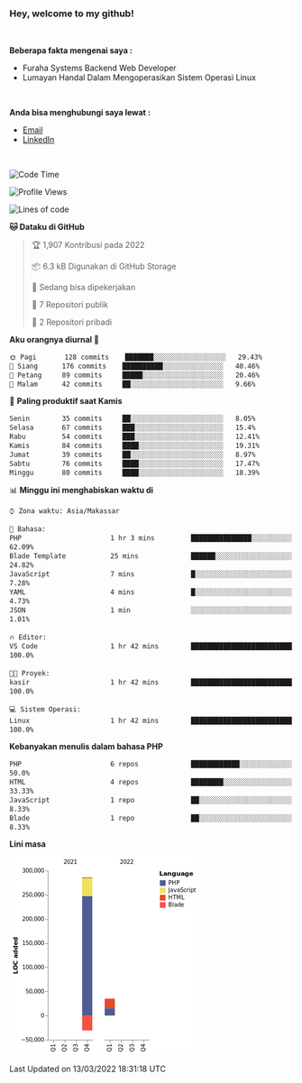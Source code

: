 <h3>Hey, welcome to my github!</h3>

<br>

<p><strong>Beberapa fakta mengenai saya :</strong></p>

<ul>
  <li>Furaha Systems Backend Web Developer</li>
  <li>Lumayan Handal Dalam Mengoperasikan Sistem Operasi Linux</li>
</ul>

<br>

<p><strong>Anda bisa menghubungi saya lewat :</strong></p>

<ul>
  <li><a href="mailto:renaldiapriyanto419@gmail.com">Email</a></li>
  <li><a href="https://www.linkedin.com/in/renaldi-kadang-314314206/">LinkedIn</a></li>
</ul>

<br>

<!--START_SECTION:waka-->
![Code Time](http://img.shields.io/badge/Code%20Time-36%20hrs%207%20mins-blue)

![Profile Views](http://img.shields.io/badge/Profil%20dilihat-7-blue)

![Lines of code](https://img.shields.io/badge/Sejak%20Hello%20World%20aku%20telah%20menulis-291%20Thousand%20baris%20kode-blue)

**🐱 Dataku di GitHub** 

> 🏆 1,907 Kontribusi pada 2022
 > 
> 📦 6.3 kB Digunakan di GitHub Storage 
 > 
> 💼 Sedang bisa dipekerjakan
 > 
> 📜 7 Repositori publik 
 > 
> 🔑 2 Repositori pribadi  
 > 
**Aku orangnya diurnal 🐤** 

```text
🌞 Pagi       128 commits    ███████░░░░░░░░░░░░░░░░░░   29.43% 
🌆 Siang      176 commits    ██████████░░░░░░░░░░░░░░░   40.46% 
🌃 Petang     89 commits     █████░░░░░░░░░░░░░░░░░░░░   20.46% 
🌙 Malam      42 commits     ██░░░░░░░░░░░░░░░░░░░░░░░   9.66%

```
📅 **Paling produktif saat Kamis** 

```text
Senin        35 commits     ██░░░░░░░░░░░░░░░░░░░░░░░   8.05% 
Selasa       67 commits     ███░░░░░░░░░░░░░░░░░░░░░░   15.4% 
Rabu         54 commits     ███░░░░░░░░░░░░░░░░░░░░░░   12.41% 
Kamis        84 commits     ████░░░░░░░░░░░░░░░░░░░░░   19.31% 
Jumat        39 commits     ██░░░░░░░░░░░░░░░░░░░░░░░   8.97% 
Sabtu        76 commits     ████░░░░░░░░░░░░░░░░░░░░░   17.47% 
Minggu       80 commits     ████░░░░░░░░░░░░░░░░░░░░░   18.39%

```


📊 **Minggu ini menghabiskan waktu di** 

```text
⌚︎ Zona waktu: Asia/Makassar

💬 Bahasa: 
PHP                      1 hr 3 mins         ███████████████░░░░░░░░░░   62.09% 
Blade Template           25 mins             ██████░░░░░░░░░░░░░░░░░░░   24.82% 
JavaScript               7 mins              █░░░░░░░░░░░░░░░░░░░░░░░░   7.28% 
YAML                     4 mins              █░░░░░░░░░░░░░░░░░░░░░░░░   4.73% 
JSON                     1 min               ░░░░░░░░░░░░░░░░░░░░░░░░░   1.01%

🔥 Editor: 
VS Code                  1 hr 42 mins        █████████████████████████   100.0%

🐱‍💻 Proyek: 
kasir                    1 hr 42 mins        █████████████████████████   100.0%

💻 Sistem Operasi: 
Linux                    1 hr 42 mins        █████████████████████████   100.0%

```

**Kebanyakan menulis dalam bahasa PHP** 

```text
PHP                      6 repos             ████████████░░░░░░░░░░░░░   50.0% 
HTML                     4 repos             ████████░░░░░░░░░░░░░░░░░   33.33% 
JavaScript               1 repo              ██░░░░░░░░░░░░░░░░░░░░░░░   8.33% 
Blade                    1 repo              ██░░░░░░░░░░░░░░░░░░░░░░░   8.33%

```


**Lini masa**

![Chart not found](https://raw.githubusercontent.com/Sylent-Sys/Sylent-Sys/main/charts/bar_graph.png) 


 Last Updated on 13/03/2022 18:31:18 UTC
<!--END_SECTION:waka-->

